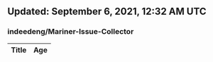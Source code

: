 ## Updated: September 6, 2021, 12:32 AM UTC


### indeedeng/Mariner-Issue-Collector
|**Title**|**Age**|
|:----|:----|
